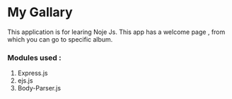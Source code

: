 # My Gallary

This application is for learing Noje Js.
This app has a welcome page , from which you can go to specific album.

### Modules used :

1) Express.js
2) ejs.js
3) Body-Parser.js
